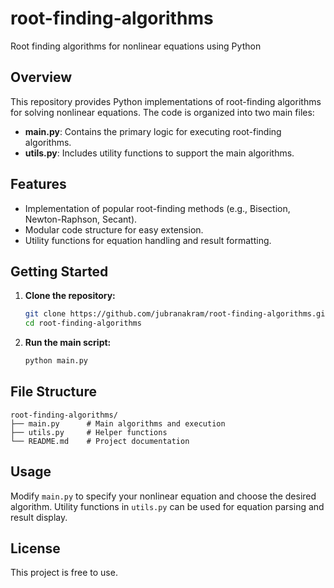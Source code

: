 # root-finding-algorithms
Root finding algorithms for nonlinear equations using Python

## Overview

This repository provides Python implementations of root-finding algorithms for solving nonlinear equations. The code is organized into two main files:

- **main.py**: Contains the primary logic for executing root-finding algorithms.
- **utils.py**: Includes utility functions to support the main algorithms.

## Features

- Implementation of popular root-finding methods (e.g., Bisection, Newton-Raphson, Secant).
- Modular code structure for easy extension.
- Utility functions for equation handling and result formatting.

## Getting Started

1. **Clone the repository:**
    ```bash
    git clone https://github.com/jubranakram/root-finding-algorithms.git
    cd root-finding-algorithms
    ```

2. **Run the main script:**
    ```bash
    python main.py
    ```

## File Structure

```
root-finding-algorithms/
├── main.py      # Main algorithms and execution
├── utils.py     # Helper functions
└── README.md    # Project documentation
```

## Usage

Modify `main.py` to specify your nonlinear equation and choose the desired algorithm. Utility functions in `utils.py` can be used for equation parsing and result display.

## License

This project is free to use.